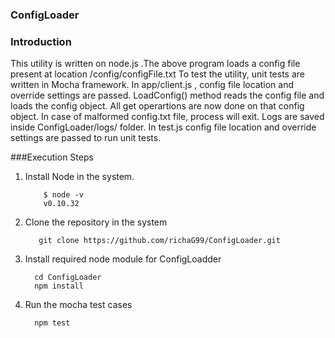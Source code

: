 ### ConfigLoader

### Introduction
This utility is written on node.js .The above program loads a config file present at location /config/configFile.txt
To test the utility, unit tests are written in Mocha framework.
In app/client.js , config file location and override settings are passed. LoadConfig() method reads the config file and loads the config object. All get operartions are now done on that config object. In case of malformed config.txt file, process will exit.
Logs are saved inside ConfigLoader/logs/ folder.
In test.js config file location and override settings are passed to run unit tests.


###Execution Steps

1. Install Node in the system.

           $ node -v 
           v0.10.32
    
2. Clone the repository in the system

          git clone https://github.com/richaG99/ConfigLoader.git
      
3. Install required node module for ConfigLoadder

         cd ConfigLoader
         npm install
     
4. Run the mocha test cases  
     
         npm test      




      
  

